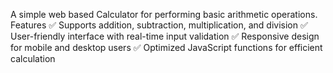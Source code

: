A simple web based Calculator for performing basic arithmetic operations.
Features
✅ Supports addition, subtraction, multiplication, and division
✅ User-friendly interface with real-time input validation
✅ Responsive design for mobile and desktop users
✅ Optimized JavaScript functions for efficient calculation
